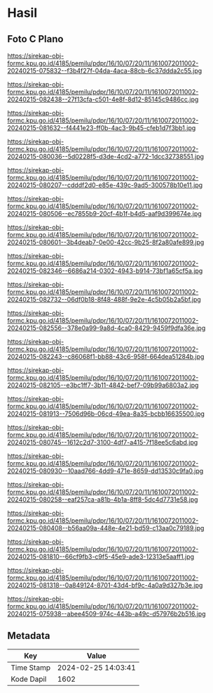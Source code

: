 # Hasil

## Foto C Plano

https://sirekap-obj-formc.kpu.go.id/4185/pemilu/pdpr/16/10/07/20/11/1610072011002-20240215-075832--f3b4f27f-04da-4aca-88cb-6c37ddda2c55.jpg

https://sirekap-obj-formc.kpu.go.id/4185/pemilu/pdpr/16/10/07/20/11/1610072011002-20240215-082438--27f13cfa-c501-4e8f-8d12-85145c9486cc.jpg

https://sirekap-obj-formc.kpu.go.id/4185/pemilu/pdpr/16/10/07/20/11/1610072011002-20240215-081632--f4441e23-ff0b-4ac3-9b45-cfeb1d7f3bb1.jpg

https://sirekap-obj-formc.kpu.go.id/4185/pemilu/pdpr/16/10/07/20/11/1610072011002-20240215-080036--5d0228f5-d3de-4cd2-a772-1dcc32738551.jpg

https://sirekap-obj-formc.kpu.go.id/4185/pemilu/pdpr/16/10/07/20/11/1610072011002-20240215-080207--cdddf2d0-e85e-439c-9ad5-300578b10e11.jpg

https://sirekap-obj-formc.kpu.go.id/4185/pemilu/pdpr/16/10/07/20/11/1610072011002-20240215-080506--ec7855b9-20cf-4b1f-b4d5-aaf9d399674e.jpg

https://sirekap-obj-formc.kpu.go.id/4185/pemilu/pdpr/16/10/07/20/11/1610072011002-20240215-080601--3b4deab7-0e00-42cc-9b25-8f2a80afe899.jpg

https://sirekap-obj-formc.kpu.go.id/4185/pemilu/pdpr/16/10/07/20/11/1610072011002-20240215-082346--6686a214-0302-4943-b914-73bf1a65cf5a.jpg

https://sirekap-obj-formc.kpu.go.id/4185/pemilu/pdpr/16/10/07/20/11/1610072011002-20240215-082732--06df0b18-8f48-488f-9e2e-4c5b05b2a5bf.jpg

https://sirekap-obj-formc.kpu.go.id/4185/pemilu/pdpr/16/10/07/20/11/1610072011002-20240215-082556--378e0a99-9a8d-4ca0-8429-9459f9dfa36e.jpg

https://sirekap-obj-formc.kpu.go.id/4185/pemilu/pdpr/16/10/07/20/11/1610072011002-20240215-082243--c86068f1-bb88-43c6-958f-664dea51284b.jpg

https://sirekap-obj-formc.kpu.go.id/4185/pemilu/pdpr/16/10/07/20/11/1610072011002-20240215-082105--e3bc1ff7-3b11-4842-bef7-09b99a6803a2.jpg

https://sirekap-obj-formc.kpu.go.id/4185/pemilu/pdpr/16/10/07/20/11/1610072011002-20240215-081913--7506d96b-06cd-49ea-8a35-bcbb16635500.jpg

https://sirekap-obj-formc.kpu.go.id/4185/pemilu/pdpr/16/10/07/20/11/1610072011002-20240215-080745--1612c2d7-3100-4df7-a415-7f18ee5c6abd.jpg

https://sirekap-obj-formc.kpu.go.id/4185/pemilu/pdpr/16/10/07/20/11/1610072011002-20240215-080930--10aad766-4dd9-471e-8659-dd13530c9fa0.jpg

https://sirekap-obj-formc.kpu.go.id/4185/pemilu/pdpr/16/10/07/20/11/1610072011002-20240215-080258--eaf257ca-a81b-4b1a-8ff8-5dc4d7731e58.jpg

https://sirekap-obj-formc.kpu.go.id/4185/pemilu/pdpr/16/10/07/20/11/1610072011002-20240215-080408--b56aa09a-448e-4e21-bd59-c13aa0c79189.jpg

https://sirekap-obj-formc.kpu.go.id/4185/pemilu/pdpr/16/10/07/20/11/1610072011002-20240215-081810--66cf9fb3-c9f5-45e9-ade3-12313e5aaff1.jpg

https://sirekap-obj-formc.kpu.go.id/4185/pemilu/pdpr/16/10/07/20/11/1610072011002-20240215-081318--0a849124-8701-43d4-bf9c-4a0a9d327b3e.jpg

https://sirekap-obj-formc.kpu.go.id/4185/pemilu/pdpr/16/10/07/20/11/1610072011002-20240215-075938--abee4509-974c-443b-a49c-d57976b2b516.jpg


## Metadata

| Key        | Value               |
| ---------- | ------------------- |
| Time Stamp | 2024-02-25 14:03:41 |
| Kode Dapil | 1602                |



